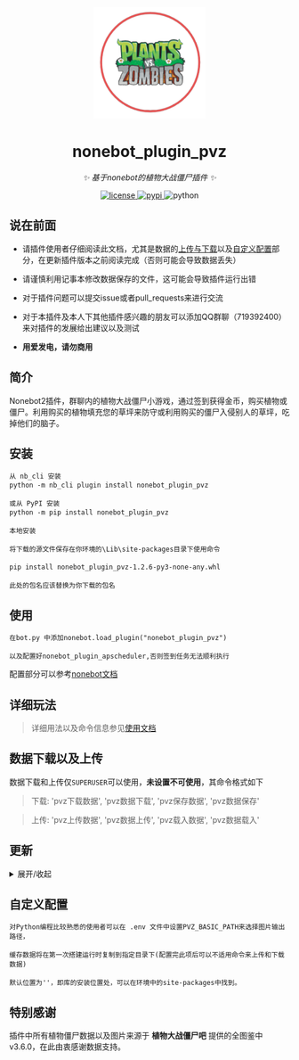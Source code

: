 <!-- markdownlint-disable MD033 MD041 -->
<p align="center">
  <img src="https://github.com/longchengguxiao/nonebot_plugin_pvz/blob/master/logo/nonebot_plugin_pvz_logo.png" width="200" height="200" alt="nonebot_plugin_pvz">
</p>
<div align="center">

# nonebot_plugin_pvz

<!-- prettier-ignore-start -->
<!-- markdownlint-disable-next-line MD036 -->
_✨ 基于nonebot的植物大战僵尸插件 ✨_
<!-- prettier-ignore-end -->

</div>

<p align="center">
    <a href="https://github.com/longchengguxiao/nonebot_plugin_pvz/blob/main/LICENSE">
    <img src="https://img.shields.io/github/license/longchengguxiao/nonebot_plugin_pvz" alt="license">
    </a>
    <a href="https://pypi.python.org/pypi/nonebot_plugin_pvz">
    <img src="https://img.shields.io/pypi/v/nonebot_plugin_pvz" alt="pypi">
    </a>
    <img src="https://img.shields.io/badge/python-3.8+-blue" alt="python">
</p>

## 说在前面

+ 请插件使用者仔细阅读此文档，尤其是数据的[上传与下载](#数据下载以及上传必看)以及[自定义配置](自定义配置)部分，在更新插件版本之前阅读完成（否则可能会导致数据丢失）

+ 请谨慎利用记事本修改数据保存的文件，这可能会导致插件运行出错

+ 对于插件问题可以提交issue或者pull_requests来进行交流

+ 对于本插件及本人下其他插件感兴趣的朋友可以添加QQ群聊（719392400）来对插件的发展给出建议以及测试

+ **用爱发电，请勿商用**

## 简介

Nonebot2插件，群聊内的植物大战僵尸小游戏，通过签到获得金币，购买植物或僵尸。利用购买的植物填充您的草坪来防守或利用购买的僵尸入侵别人的草坪，吃掉他们的脑子。

## 安装

```buildoutcfg
从 nb_cli 安装
python -m nb_cli plugin install nonebot_plugin_pvz

或从 PyPI 安装
python -m pip install nonebot_plugin_pvz

本地安装

将下载的源文件保存在你环境的\Lib\site-packages目录下使用命令

pip install nonebot_plugin_pvz-1.2.6-py3-none-any.whl 

此处的包名应该替换为你下载的包名
```

## 使用

```buildoutcfg
在bot.py 中添加nonebot.load_plugin("nonebot_plugin_pvz")

以及配置好nonebot_plugin_apscheduler,否则签到任务无法顺利执行
```
配置部分可以参考[nonebot文档](https://v2.nonebot.dev/docs/advanced/scheduler)

## 详细玩法

> 详细用法以及命令信息参见[使用文档](https://longchengguxiao.github.io/plugindoc/#/nonebot_plugin_pvz/README)

## 数据下载以及上传

数据下载和上传仅`SUPERUSER`可以使用，**未设置不可使用**，其命令格式如下

> 下载: 'pvz下载数据', 'pvz数据下载', 'pvz保存数据', 'pvz数据保存'

> 上传: 'pvz上传数据', 'pvz数据上传', 'pvz载入数据', 'pvz数据载入'

## 更新

<details>
<summary>展开/收起</summary>

### v1.3.6

+ 2023/02/03 修复僵尸人机训练炼狱中的植物名称问题

+ 2023/02/02 修复在入侵和僵尸人机训练中时选择多个僵尸（>3）的仍能通过的问题

### v1.3.4

+ 2023/02/02 修复对于新用户（即不存在本地数据）无法正常启动初始化的问题

+ 2023/02/02 修复部分文字描述

+ 2023/02/02 调整入侵命令的结构，当输入僵尸队伍错误时会继续会话，请求重新输入(如果放弃请回复"算了"或"取消")

### v1.3.2

+ 2023/02/01 新增两路草坪，在入侵时随机选择一路，增加可玩性和趣味性

+ 2023/02/01 新增过场文字，让你在等待战斗结果的过程中不再无聊（新增过场文字的接口在后续版本中放出）

+ 2023/02/01 新增天气系统，不同的天气会有对植物和僵尸的不同的效果，每块草坪的天气会在每天进行重置

+ 2023/02/01 修改放置命令，放置植物为空时，则认为是移除植物

+ 2023/02/01 修改植物评级的规则，取三路草坪最高级

+ 2023/02/01 修改签到阳光为在50-150范围内随机，而非固定的100

+ 2023/02/01 修改部分僵尸强度，使得即使在后期，僵尸也与植物有一战之力(预计在完善多个僵尸同时出发后调回)

+ 2023/02/01 移除植物人机训练，因为和阵容评估重合度较高

+ 2023/02/01 未适配1.3.2版本的插件在本次更新后，给予用户补偿200阳光（让另外两路起码有植物可以放置）

+ 2023/01/31 推荐在.env中修改配置文件提供储存路径，这样可以避免使用命令上传和下载数据，避免由于疏忽造成的数据丢失

### v1.2.6

+ 2023/01/31 合并转发优化，优化代码结构

+ 2023/01/31 新增植物阵容评级功能，并且能够在当前所有用户中给出阵容强度排名

+ 2023/01/31 未配适1.2.6以上版本的lawn.txt文件将会自动更新

### v1.2.3

+ 2023/01/28 添加购买限制，每种植物至多购买6个,僵尸至多购买3个

+ 2023/01/28 修复已知反馈问题

### v1.2.2

+ 2023/01/28 修复背包中多个同种植物只能放置一个在草坪上的问题

### v1.2.1

+ 2023/01/27 修改入侵部分的逻辑
  
+ 修复跳跳僵尸的漏洞
    + 修复跳跳僵尸起跳过程中无法受到伤害的问题
    + 修复跳跳僵尸在起跳时无法被高坚果挡下的问题
    + 修复跳跳僵尸起跳过程中生成图片错误的问题
    
+ 2023/01/27 完善配置路径功能，会在插件启动时将文件复制到指定目录

### v1.2.0

+ 2023/01/26 增加数据上传和下载功能，完善帮助

### v1.1.9

+ 2023/01/26 修复同一个植物可以被多次放在草坪上的问题。

### v1.1.6

+ 2023/01/25 解决植物人机训练中keyerror错误，更新文档，添加命令详解

### v1.1.5

+ 2023/01/24 解决由于未在草坪上放置植物而进行植物人机训练时出现的错误

### v1.1.3

+ 2023/01/24 解决由于版本更迭后的state字段类别不是储存数据类别的问题

+ 2023/01/24 解决入侵命令中的log产生WindowPath不能被JSON解析的问题

+ 2023/01/24 优化战斗部分，基于图鉴数据细致战斗。经测试"豌豆射手 vs 铁桶僵尸", "豌豆射手 豌豆射手 vs 铁桶僵尸"，"豌豆射手 豌豆射手 坚果墙 vs 铁桶僵尸"均在游戏战斗结果范围内，优化效果良好。

### v1.1.2 

+ 2023/01/24 字体维护以及event内字段摘取更新

### v1.1.1

+ 2023/01/23 增加签到以及定时器来维护签到

### v1.1.0

+ 2023/01/23 修改错误，补全代码，更换英文，可以正常使用

### v1.0.0

+ 2023/01/22 由nonebot2版本2.0.0a16更新配适到2.0.0rc3，并对代码进行了进一步修饰完善

### v0.9.0

+ 2022/06/14 添加僵尸人机训练和植物人机训练模式

### v0.8.0

+ 2022/06/01 基础代码完成，功能接近完善

</details>

## 自定义配置

```buildoutcfg
对Python编程比较熟悉的使用者可以在 .env 文件中设置PVZ_BASIC_PATH来选择图片输出路径，

缓存数据将在第一次搭建运行时复制到指定目录下(配置完此项后可以不适用命令来上传和下载数据)

默认位置为''，即库的安装位置处，可以在环境中的site-packages中找到。

```

## 特别感谢

插件中所有植物僵尸数据以及图片来源于 **植物大战僵尸吧** 提供的全图鉴中v3.6.0，在此由衷感谢数据支持。
